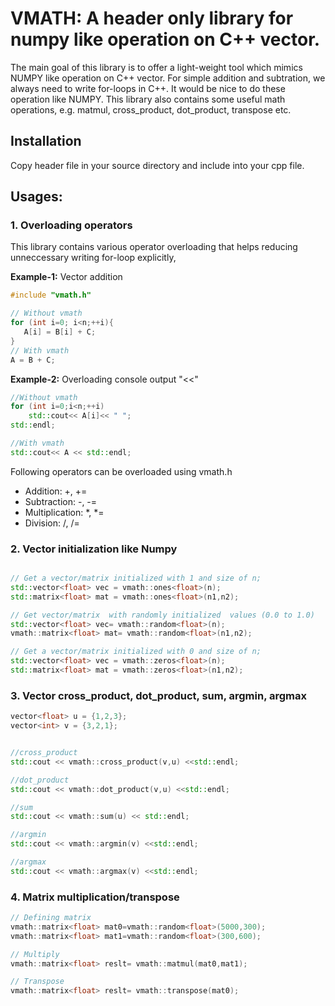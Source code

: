  # VMATH: A header only library for numpy like operation on C++ vector. 
 
The main goal of this library is to offer a light-weight tool which mimics NUMPY like operation on C++ vector. For simple addition and subtration, we always need to write for-loops in C++. It would be nice to do these operation like NUMPY. This library also contains some useful math operations, e.g. matmul, cross_product, dot_product, transpose etc. 
 
 ## Installation
 Copy header  file in your source directory and include into your cpp file. 
 
 ## Usages: 
 
 ### 1. Overloading operators
 
 This library contains various operator overloading that helps reducing unneccessary writing for-loop explicitly, 
 
 **Example-1:** Vector addition 
 ```cpp
 #include "vmath.h" 
 
 // Without vmath
 for (int i=0; i<n;++i){
    A[i] = B[i] + C; 
 }
 // With vmath
 A = B + C; 
 ```
 
 **Example-2:** Overloading console output "<<"
 ```cpp
 //Without vmath
 for (int i=0;i<n;++i)
     std::cout<< A[i]<< " ";
 std::endl; 
 
 //With vmath 
 std::cout<< A << std::endl;
 ```
 
 Following operators can be overloaded using vmath.h
 + Addition: +, +=
 + Subtraction: -, -=
 + Multiplication: *, *=
 + Division: /, /=

### 2. Vector initialization like Numpy 

```cpp

// Get a vector/matrix initialized with 1 and size of n;
std::vector<float> vec = vmath::ones<float>(n); 
std::matrix<float> mat = vmath::ones<float>(n1,n2); 

// Get vector/matrix  with randomly initialized  values (0.0 to 1.0)
std::vector<float> vec= vmath::random<float>(n); 
vmath::matrix<float> mat= vmath::random<float>(n1,n2); 

// Get a vector/matrix initialized with 0 and size of n;
std::vector<float> vec = vmath::zeros<float>(n); 
std::matrix<float> mat = vmath::zeros<float>(n1,n2); 
```

### 3. Vector cross_product, dot_product, sum, argmin, argmax 
```cpp
vector<float> u = {1,2,3};
vector<int> v = {3,2,1};


//cross_product
std::cout << vmath::cross_product(v,u) <<std::endl;

//dot_product
std::cout << vmath::dot_product(v,u) <<std::endl;

//sum  
std::cout << vmath::sum(u) << std::endl; 

//argmin 
std::cout << vmath::argmin(v) <<std::endl;

//argmax
std::cout << vmath::argmax(v) <<std::endl;
```


### 4. Matrix multiplication/transpose

```cpp
// Defining matrix     
vmath::matrix<float> mat0=vmath::random<float>(5000,300);
vmath::matrix<float> mat1=vmath::random<float>(300,600);

// Multiply    
vmath::matrix<float> reslt= vmath::matmul(mat0,mat1);

// Transpose 
vmath::matrix<float> reslt= vmath::transpose(mat0);
```








